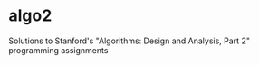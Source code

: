 algo2
=====

Solutions to Stanford's "Algorithms: Design and Analysis, Part 2" programming assignments
